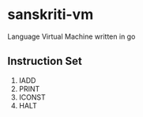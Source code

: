 # sanskriti-vm

Language Virtual Machine written in go

## Instruction Set

1.  IADD
2.  PRINT
3.  ICONST
4.  HALT
